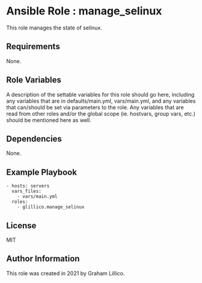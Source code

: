 # Ansible Role : manage_selinux

This role manages the state of selinux.

## Requirements

None.

## Role Variables

A description of the settable variables for this role should go here, including any variables that are in defaults/main.yml, vars/main.yml, and any variables that can/should be set via parameters to the role. Any variables that are read from other roles and/or the global scope (ie. hostvars, group vars, etc.) should be mentioned here as well.

## Dependencies

None.

## Example Playbook

    - hosts: servers
      vars_files:
        - vars/main.yml
      roles:
        - glillico.manage_selinux

## License

MIT

## Author Information

This role was created in 2021 by Graham Lillico.

